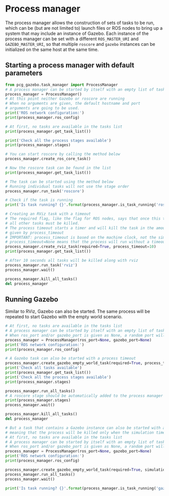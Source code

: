 
# Process manager

The process manager allows the construction of sets of tasks to be run, which can be (but are not limited to) launch files or ROS nodes to bring up a system that may include an instance of Gazebo.
Each instance of the process manager can be set with a different `ROS_MASTER_URI` and `GAZEBO_MASTER_URI`, so that multiple `roscore` and `gazebo` instances can be initialized on the same host at the same time.

## Starting a process manager with default parameters


```python
from pcg_gazebo.task_manager import ProcessManager
# A process manager can be started by itself with an empty list of tasks
process_manager = ProcessManager()
# At this point neither Gazebo or roscore are running
# When no arguments are given, the default hostname and port
# arguments are going to be used.
print('ROS network configuration:')
print(process_manager.ros_config)
```


```python
# At first, no tasks are available in the tasks list
print(process_manager.get_task_list())
```


```python
print('Check all the process stages available')
print(process_manager.stages)
```


```python
# You can start roscore by calling the method below
process_manager.create_ros_core_task()
```


```python
# Now the roscore task can be found in the list
print(process_manager.get_task_list())
```


```python
# The task can be started using the method below
# Running individual tasks will not use the stage order 
process_manager.run_task('roscore')
```


```python
# Check if the task is running
print('Is task running? {}'.format(process_manager.is_task_running('roscore')))
```


```python
# Creating an RViz task with a timeout
# The required flag, like the flag for ROS nodes, says that once this task dies, 
# all other tasks must be killed.
# The process timeout starts a timer and will kill the task in the amount of seconds
# given by process_timeout
# IMPORTANT: process_timeout is based on the machine clock, not the simulation clock
# process_timeout=None means that the process will run without a timeout
process_manager.create_rviz_task(required=True, process_timeout=10)
print(process_manager.get_task_list())
```


```python
# After 10 seconds all tasks will be killed along with rviz
process_manager.run_task('rviz')
process_manager.wait()

```


```python
process_manager.kill_all_tasks()
del process_manager
```

## Running Gazebo

Similar to RViz, Gazebo can also be started. The same process will be repeated to start Gazebo with the empty world scenario.


```python
# At first, no tasks are available in the tasks list
# A process manager can be started by itself with an empty list of tasks
# When ros_port and/or gazebo_port is given as None, a random port will be chosen
process_manager = ProcessManager(ros_port=None, gazebo_port=None)
print('ROS network configuration:')
print(process_manager.ros_config)
```


```python
# A Gazebo task can also be started with a process timeout
process_manager.create_gazebo_empty_world_task(required=True, process_timeout=10)
print('Check all tasks available')
print(process_manager.get_task_list())
print('Check all the process stages available')
print(process_manager.stages)
```


```python
process_manager.run_all_tasks()
# A roscore stage should be automatically added to the process manager list
print(process_manager.stages)
process_manager.wait()

```


```python
process_manager.kill_all_tasks()
del process_manager

```


```python
# But a task that contains a Gazebo instance can also be started with a simulation timeout
# meaning that the process will be killed only when the simulation time reaches a timeout
# At first, no tasks are available in the tasks list
# A process manager can be started by itself with an empty list of tasks
# When ros_port and/or gazebo_port is given as None, a random port will be chosen
process_manager = ProcessManager(ros_port=None, gazebo_port=None)
print('ROS network configuration:')
print(process_manager.ros_config)

process_manager.create_gazebo_empty_world_task(required=True, simulation_timeout=10)
process_manager.run_all_tasks()
process_manager.wait()
```


```python
print('Is task running? {}'.format(process_manager.is_task_running('gazebo')))
```
